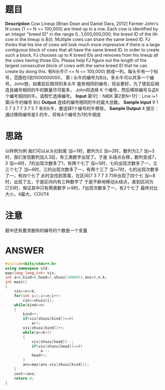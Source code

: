 # 题目

**Description**
Cow Lineup [Brian Dean and Daniel Dara, 2012] Farmer John's N cows 
(1 <= N <= 100,000) are lined up in a row. Each cow is identified
 by an integer "breed ID" in the range 0...1,000,000,000; the breed 
ID of the ith cow in the lineup is B(i). Multiple cows can share the 
same breed ID. FJ thinks that his line of cows will look much more 
impressive if there is a large contiguous block of cows that all have 
the same breed ID. In order to create such a block, FJ chooses up to K 
breed IDs and removes from his lineup all the cows having those IDs. 
Please help FJ figure out the length of the largest consecutive block 
of cows with the same breed ID that he can create by doing this. 
有N头牛(1 <= N <= 100,000) 排成一列。每头牛有一个标号，范围在0到1000000000，
第 i 头牛的编号为B(i)。多头牛可以共享一个编号。John想，如果前后相邻的多头牛
能有相同的编号，将会更好。为了使前后相连且编号相同的牛的数量尽可能多，
John将选择 K 个编号，然后移除编号与这K个编号相同的牛。请帮忙选择编号。
**Input**
第1行：N和K 
第2至N+1行：Line i+1 第i头牛的编号 B(i)
**Output**
连续的编号相同的牛的最大总数。
**Sample Input**
9  1
2
7
3
7
7
3
7
5
7
有9头牛，要选择1个编号的牛移除。
**Sample Output**
4
提示：通过移除编号是3 的牛，将有4个编号为7的牛相连

# 思路

以样例为例
我们可以从头扫到尾
当i=1时，数列为2
当i=2时，数列为2,7
当i=3时，我们发现数列加入3后，有三类数字出现了。于是	头结点右移，数列变成7，3
当i=4时，7的出现次数多了1，有两个七了
当i=5时，七的出现次数多了一，又三个七了
当i=6时，三的出现次数多了一，有两个三了
当i=7时，七的出现次数多了一，有四个七了
此时会找到答案，在区间[7 3 7 7 3 7]中出现了四个七
当i=8时，出现了五，于是区间内有三种数字了
于是不断地移动头结点，直到区间为[7,5]时，保证其中只有两类数字
i=9时，7出现次数多了一，有2个七了
最终对比大小，4最大，COUT4

# 注意

题中还有要求删除的编号的个数是一个变量

# ANSWER

```C++
#include<bits/stdc++.h>
using namespace std;
map<long long,int> vis;
int a=0,kind=0,head=1,shuzu[100005],ans=0,n,k;
int main()
{
    cin>>n>>k;
    for(int i=1;i<=n;i++)
        cin>>shuzu[i];
    while(kind<=n)
    {
        kind++;
        if(vis[shuzu[kind]]==0)
            a++;
        vis[shuzu[kind]]++;
        while(a==k+2)
        {
            vis[shuzu[head]]--;
            if(vis[shuzu[head]]==0)
                a--;
            head++;
        }
        ans=max(ans,vis[shuzu[kind]]);
    }
    cout<<ans;
    return 0;
}
```

